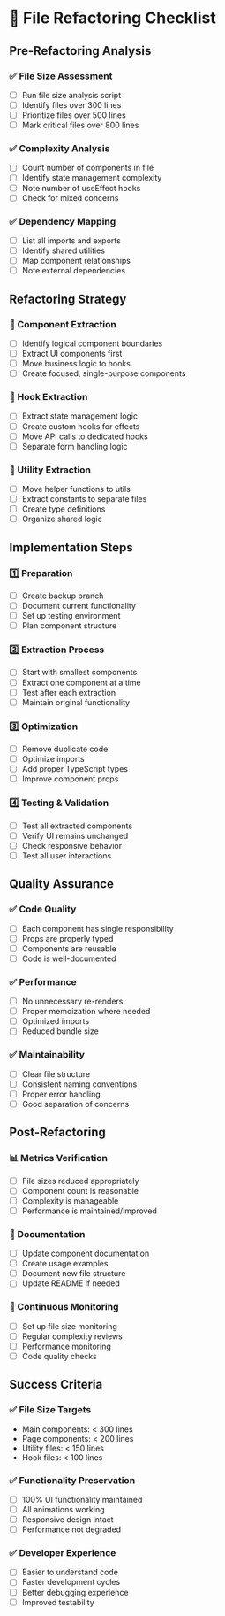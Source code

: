 # 🔧 File Refactoring Checklist

## Pre-Refactoring Analysis

### ✅ File Size Assessment
- [ ] Run file size analysis script
- [ ] Identify files over 300 lines
- [ ] Prioritize files over 500 lines
- [ ] Mark critical files over 800 lines

### ✅ Complexity Analysis
- [ ] Count number of components in file
- [ ] Identify state management complexity
- [ ] Note number of useEffect hooks
- [ ] Check for mixed concerns

### ✅ Dependency Mapping
- [ ] List all imports and exports
- [ ] Identify shared utilities
- [ ] Map component relationships
- [ ] Note external dependencies

## Refactoring Strategy

### 🎯 Component Extraction
- [ ] Identify logical component boundaries
- [ ] Extract UI components first
- [ ] Move business logic to hooks
- [ ] Create focused, single-purpose components

### 🎯 Hook Extraction
- [ ] Extract state management logic
- [ ] Create custom hooks for effects
- [ ] Move API calls to dedicated hooks
- [ ] Separate form handling logic

### 🎯 Utility Extraction
- [ ] Move helper functions to utils
- [ ] Extract constants to separate files
- [ ] Create type definitions
- [ ] Organize shared logic

## Implementation Steps

### 1️⃣ Preparation
- [ ] Create backup branch
- [ ] Document current functionality
- [ ] Set up testing environment
- [ ] Plan component structure

### 2️⃣ Extraction Process
- [ ] Start with smallest components
- [ ] Extract one component at a time
- [ ] Test after each extraction
- [ ] Maintain original functionality

### 3️⃣ Optimization
- [ ] Remove duplicate code
- [ ] Optimize imports
- [ ] Add proper TypeScript types
- [ ] Improve component props

### 4️⃣ Testing & Validation
- [ ] Test all extracted components
- [ ] Verify UI remains unchanged
- [ ] Check responsive behavior
- [ ] Test all user interactions

## Quality Assurance

### ✅ Code Quality
- [ ] Each component has single responsibility
- [ ] Props are properly typed
- [ ] Components are reusable
- [ ] Code is well-documented

### ✅ Performance
- [ ] No unnecessary re-renders
- [ ] Proper memoization where needed
- [ ] Optimized imports
- [ ] Reduced bundle size

### ✅ Maintainability
- [ ] Clear file structure
- [ ] Consistent naming conventions
- [ ] Proper error handling
- [ ] Good separation of concerns

## Post-Refactoring

### 📊 Metrics Verification
- [ ] File sizes reduced appropriately
- [ ] Component count is reasonable
- [ ] Complexity is manageable
- [ ] Performance is maintained/improved

### 📝 Documentation
- [ ] Update component documentation
- [ ] Create usage examples
- [ ] Document new file structure
- [ ] Update README if needed

### 🔄 Continuous Monitoring
- [ ] Set up file size monitoring
- [ ] Regular complexity reviews
- [ ] Performance monitoring
- [ ] Code quality checks

## Success Criteria

### ✅ File Size Targets
- Main components: < 300 lines
- Page components: < 200 lines
- Utility files: < 150 lines
- Hook files: < 100 lines

### ✅ Functionality Preservation
- [ ] 100% UI functionality maintained
- [ ] All animations working
- [ ] Responsive design intact
- [ ] Performance not degraded

### ✅ Developer Experience
- [ ] Easier to understand code
- [ ] Faster development cycles
- [ ] Better debugging experience
- [ ] Improved testability
